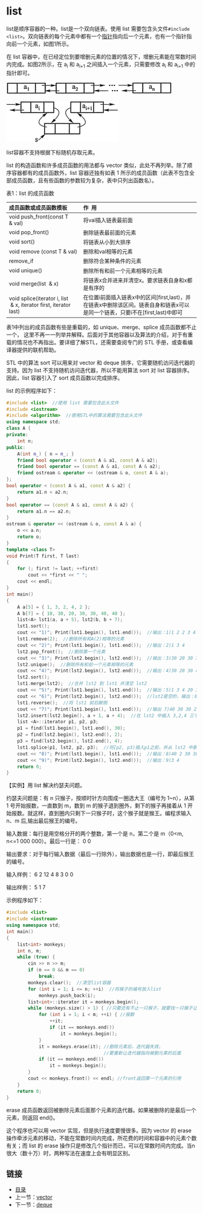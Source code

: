 # list

list是顺序容器的一种。list是一个双向链表。使用 list 需要包含头文件`#include <list>`。双向链表的每个元素中都有一个[指针](http://c.biancheng.net/c/80/)指向后一个元素，也有一个指针指向前一个元素，如图1所示。

在 list 容器中，在已经定位到要增删元素的位置的情况下，增删元素能在常数时间内完成。如图2所示，在 a<sub>i</sub> 和 a<sub>i+1</sub> 之间插入一个元素，只需要修改 a<sub>i</sub> 和 a<sub>i+1</sub> 中的指针即可。

![图1：双向链表](../pic/list_双向链表.jpg)

![图2：在双向链表中插入元素](../pic/list_在双向链表中插入元素.jpg)

list容器不支持根据下标随机存取元素。

list 的构造函数和许多成员函数的用法都与 vector 类似，此处不再列举。除了顺序容器都有的成员函数外，list 容器还独有如表 1 所示的成员函数（此表不包含全部成员函数，且有些函数的参数较为复杂，表中只列出函数名）。

<caption>表1：list 的成员函数</caption>

| 成员函数或成员函数模板 | 作  用 |
|:-|:-|
| void push_front(const T & val) | 将val插入链表最前面 |
| void pop_front() | 删除链表最前面的元素 |
| void sort() | 将链表从小到大排序 |
| void remove (const T & val) | 删除和val相等的元素 |
| remove_if | 删除符合某种条件的元素 |
| void unique() | 删除所有和前一个元素相等的元素 |
| void merge(list <T> & x) | 将链表x合并进来并清空x。要求链表自身和x都是有序的 |
| void splice(iterator i, list <T> & x, iterator first, iterator last) | 在位置i前面插入链表x中的区间[first,last)，并在链表x中删除该区间。链表自身和链表x可以是同一个链表，只要i不在[first,last)中即可 |

表1中列出的成员函数有些是重载的，如 unique、merge、splice 成员函数都不止一个， 这里不再一一列举并解释。后面对于其他容器以及算法的介绍，对于有重载的情况也不再指出。要详细了解STL，还需要查阅专门的 STL 手册，或查看编译器提供的联机帮助。

STL 中的算法 sort 可以用来对 vector 和 deque 排序，它需要随机访问迭代器的支持。因为 list 不支持随机访问迭代器，所以不能用算法 sort 对 list 容器排序。因此，list 容器引入了 sort 成员函数以完成排序。

list 的示例程序如下：
```c++
#include <list>  //使用 list 需要包含此头文件
#include <iostream>
#include <algorithm>  //使用STL中的算法需要包含此头文件
using namespace std;
class A {
private:
    int n;
public:
    A(int n_) { n = n_; }
    friend bool operator < (const A & a1, const A & a2);
    friend bool operator == (const A & a1, const A & a2);
    friend ostream & operator << (ostream & o, const A & a);
};
bool operator < (const A & a1, const A & a2) {
    return a1.n < a2.n;
}
bool operator == (const A & a1, const A & a2) {
    return a1.n == a2.n;
}
ostream & operator << (ostream & o, const A & a) {
    o << a.n;
    return o;
}
template <class T>
void Print(T first, T last)
{
    for (; first != last; ++first)
        cout << *first << " ";
    cout << endl;
}
int main()
{
    A a[5] = { 1, 3, 2, 4, 2 };
    A b[7] = { 10, 30, 20, 30, 30, 40, 40 };
    list<A> lst1(a, a + 5), lst2(b, b + 7);
    lst1.sort();
    cout << "1)"; Print(lst1.begin(), lst1.end());  //输出：1)1 2 2 3 4
    lst1.remove(2);  //删除所有和A(2)相等的元素
    cout << "2)"; Print(lst1.begin(), lst1.end());  //输出：2)1 3 4
    lst2.pop_front();  //删除第一个元素
    cout << "3)"; Print(lst2.begin(), lst2.end());  //输出：3)30 20 30 30 40 40
    lst2.unique();  //删除所有和前一个元素相等的元素
    cout << "4)"; Print(lst2.begin(), lst2.end());  //输出：4)30 20 30 40
    lst2.sort();
    lst1.merge(lst2);  //合并 lst2 到 lst1 并清空 lst2
    cout << "5)"; Print(lst1.begin(), lst1.end());  //输出：5)1 3 4 20 30 30 40
    cout << "6)"; Print(lst2.begin(), lst2.end());  //lst2是空的，输出：6)
    lst1.reverse();  //将 lst1 前后颠倒
    cout << "7)"; Print(lst1.begin(), lst1.end());  //输出 7)40 30 30 20 4 3 1
    lst2.insert(lst2.begin(), a + 1, a + 4);  //在 lst2 中插入 3,2,4 三个元素
    list <A>::iterator p1, p2, p3;
    p1 = find(lst1.begin(), lst1.end(), 30);
    p2 = find(lst2.begin(), lst2.end(), 2);
    p3 = find(lst2.begin(), lst2.end(), 4);
    lst1.splice(p1, lst2, p2, p3);  //将[p2, p3)插入p1之前，并从 lst2 中删除[p2,p3)
    cout << "8)"; Print(lst1.begin(), lst1.end());  //输出：8)40 2 30 30 20 4 3 1
    cout << "9)"; Print(lst2.begin(), lst2.end());  //输出：9)3 4
    return 0;
}
```

【实例】用 list 解决约瑟夫问题。

约瑟夫问题是：有 n 只猴子，按顺时针方向围成一圈选大王（编号为 1~n），从第 1 号开始报数，一直数到 m，数到 m 的猴子退到圈外，剩下的猴子再接着从 1 开始报数。就这样，直到圈内只剩下一只猴子时，这个猴子就是猴王。编程求输入 n、m 后,输出最后猴王的编号。

输入数据：每行是用空格分开的两个整数，第一个是 n，第二个是 m（0<m, n<=1 000 000）。最后一行是：
0 0

输出要求：对于每行输入数据（最后一行除外），输出数据也是一行，即最后猴王的编号。

输入样例：
6 2
12 4
8 3
0 0

输出样例：
5
1
7

示例程序如下：
```c++
#include <list>
#include <iostream>
using namespace std;
int main()
{
    list<int> monkeys;
    int n, m;
    while (true) {
        cin >> n >> m;
        if (n == 0 && m == 0)
            break;
        monkeys.clear();  //清空list容器
        for (int i = 1; i <= n; ++i)  //将猴子的编号放入list
            monkeys.push_back(i);
        list<int>::iterator it = monkeys.begin();
        while (monkeys.size() > 1) { //只要还有不止一只猴子，就要找一只猴子让其出列
            for (int i = 1; i < m; ++i) { //报数
                ++it;
                if (it == monkeys.end())
                    it = monkeys.begin();
            }
            it = monkeys.erase(it); //删除元素后，迭代器失效，
                                    //要重新让迭代器指向被删元素的后面
            if (it == monkeys.end())
                it = monkeys.begin();
        }
        cout << monkeys.front() << endl; //front返回第一个元素的引用
    }
    return 0;
}
```
erase 成员函数返回被删除元素后面那个元素的迭代器。如果被删除的是最后一个元素，则返回 end()。

这个程序也可以用 vector 实现，但是执行速度要慢很多。因为 vector 的 erase 操作牵涉元素的移动，不能在常数时间内完成，所花费的时间和容器中的元素个数有关；而 list 的 erase 操作只是修改几个指针而已，可以在常数时间内完成。当n很大（数十万）时，两种写法在速度上会有明显区别。

## 链接

- [目录](README.md)
- 上一节：[vector](./vector.md)
- 下一节：[deque](./deque.md)